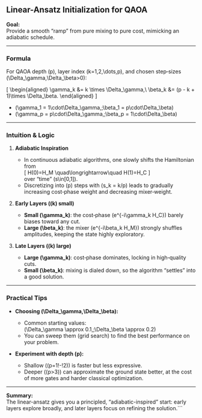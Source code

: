 ## Linear-Ansatz Initialization for QAOA

**Goal:**  
Provide a smooth “ramp” from pure mixing to pure cost, mimicking an adiabatic schedule.

---

### Formula

For QAOA depth \(p\), layer index \(k=1,2,\dots,p\), and chosen step‐sizes \(\Delta_\gamma,\Delta_\beta>0\):

\[
\begin{aligned}
\gamma_k &= k \times \Delta_\gamma,\\
\beta_k  &= (p - k + 1)\times \Delta_\beta.
\end{aligned}
\]

- \(\gamma_1 = 1\cdot\Delta_\gamma,\;\beta_1 = p\cdot\Delta_\beta\)  
- \(\gamma_p = p\cdot\Delta_\gamma,\;\beta_p = 1\cdot\Delta_\beta\)

---

### Intuition & Logic

1. **Adiabatic Inspiration**  
   - In continuous adiabatic algorithms, one slowly shifts the Hamiltonian from  
     \[
       H(0)=H_M \quad\longrightarrow\quad H(1)=H_C
     \]  
     over “time” \(s\in[0,1]\).  
   - Discretizing into \(p\) steps with \(s_k = k/p\) leads to gradually increasing cost‐phase weight and decreasing mixer‐weight.

2. **Early Layers (\(k\) small)**  
   - **Small \(\gamma_k\)**: the cost‐phase \(e^{-i\gamma_k H_C}\) barely biases toward any cut.  
   - **Large \(\beta_k\)**: the mixer \(e^{-i\beta_k H_M}\) strongly shuffles amplitudes, keeping the state highly exploratory.

3. **Late Layers (\(k\) large)**  
   - **Large \(\gamma_k\)**: cost‐phase dominates, locking in high‐quality cuts.  
   - **Small \(\beta_k\)**: mixing is dialed down, so the algorithm “settles” into a good solution.

---

### Practical Tips

- **Choosing \(\Delta_\gamma,\Delta_\beta\):**  
  - Common starting values:  
    \(\Delta_\gamma \approx 0.1,\;\Delta_\beta \approx 0.2\)  
  - You can sweep them (grid search) to find the best performance on your problem.

- **Experiment with depth \(p\):**  
  - Shallow (\(p=1\!-\!2\)) is faster but less expressive.  
  - Deeper (\(p>3\)) can approximate the ground state better, at the cost of more gates and harder classical optimization.

---

**Summary:**  
The linear-ansatz gives you a principled, “adiabatic-inspired” start: early layers explore broadly, and later layers focus on refining the solution.```

